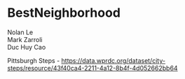 # BestNeighborhood
Nolan Le  
Mark Zarroli  
Duc Huy Cao

Pittsburgh Steps - https://data.wprdc.org/dataset/city-steps/resource/43f40ca4-2211-4a12-8b4f-4d052662bb64
